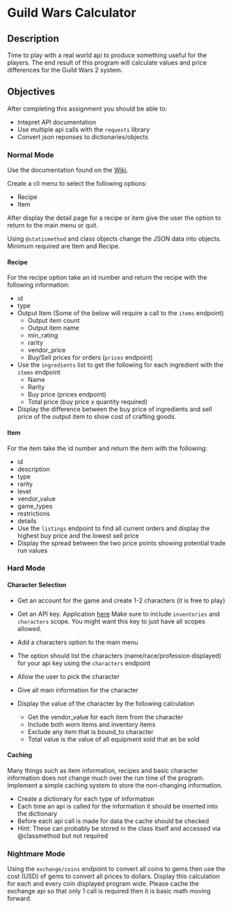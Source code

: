 # Guild Wars Calculator

## Description
Time to play with a real world api to produce something useful for the players. The end result of this program will calculate values and price differences for the Guild Wars 2 system. 

## Objectives

After completing this assignment you should be able to:
* Intepret API documentation
* Use multiple api calls with the `requests` library
* Convert json reponses to dictionaries/objects


### Normal Mode
Use the documentation found on the [Wiki](https://wiki.guildwars2.com/wiki/API:2).

Create a cli menu to select the following options:
* Recipe
* Item

After display the detail page for a recipe or item give the user the option to return to the main menu or quit.

Using `@staticmethod` and class objects change the JSON data into objects.  Minimum required are Item and Recipe. 

#### Recipe
For the recipe option take an id number and return the recipe with the following information:
* id
* type
* Output Item (Some of the below will require a call to the `items` endpoint)
	* Output item count
	* Output item name
	* min_rating
	* rarity
	* vendor_price
	* Buy/Sell prices for orders (`prices` endpoint)
* Use the `ingredients` list to get the following for each ingredient with the `items` endpoint
	* Name
	* Rarity
	* Buy price (prices endpoint)
	* Total price (buy price x quantity required)
* Display the difference between the buy price of ingredients and sell price of the output item to show cost of crafting goods.


#### Item
For the item take the id number and return the item with the following:
* id
* description
* type
* rarity
* level
* vendor_value
* game_types
* restrictions
* details
* Use the `listings` endpoint to find all current orders and display the highest buy price and the lowest sell price
* Display the spread between the two price points showing potential trade run values

### Hard Mode 

#### Character Selection
* Get an account for the game and create 1-2 characters (it is free to play)
* Get an API key.  Application [here](https://wiki.guildwars2.com/wiki/API:API_key) Make sure to include `inventories` and `characters` scope.  You might want this key to just have all scopes allowed.

* Add a characters option to the main menu
* The option should list the characters (name/race/profession displayed) for your api key using the `characters` endpoint 
* Allow the user to pick the character
* Give all main information for the character
* Display the value of the character by the following calculation
	* Get the vendor_value for each item from the character
	* Include both worn items and inventory items
	* Exclude any item that is bound_to character
	* Total value is the value of all equipment sold that an be sold

#### Caching
Many things such as item information, recipes and basic character information does not change much over the run time of the program.  Implement a simple caching system to store the non-changing information.

* Create a dictionary for each type of information
* Each time an api is called for the information it should be inserted into the dictionary
* Before each api call is made for data the cache should be checked
* Hint: These can probably be stored in the class itself and accessed via @classmethod but not required

### Nightmare Mode

Using the `exchange/coins` endpoint to convert all coins to gems then use the cost (USD) of gems to convert all prices to dollars.  Display this calculation for each and every coin displayed program wide.  Please cache the exchange api so that only 1 call is required then it is basic math moving forward.



